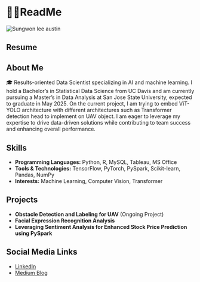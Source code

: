 # 🧑‍🎓ReadMe
![Sungwon lee austin](https://github.com/user-attachments/assets/c0b446ea-0bba-4942-a5a4-a612fcf5dd38)

## Resume


## About Me
🎓 Results-oriented Data Scientist specializing in AI and machine learning. I hold a Bachelor’s in Statistical Data Science from UC Davis
and am currently pursuing a Master’s in Data Analysis at San Jose State University, expected to graduate in May 2025. On the current project, I am trying to embed ViT-YOLO architecture with different architectures such as Transformer detection head to implement on UAV object. I am eager to leverage my expertise to drive
data-driven solutions while contributing to team success and enhancing overall performance.

## Skills
- **Programming Languages:** Python, R, MySQL, Tableau, MS Office
- **Tools & Technologies:** TensorFlow, PyTorch, PySpark, Scikit-learn, Pandas, NumPy
- **Interests:** Machine Learning, Computer Vision, Transformer

## Projects
- **Obstacle Detection and Labeling for UAV** (Ongoing Project)
- **Facial Expression Recognition Analysis**
- **Leveraging Sentiment Analysis for Enhanced Stock Price Prediction using PySpark**

## Social Media Links
- [LinkedIn](https://www.linkedin.com/in/lee-sungwon/)
- [Medium Blog](https://medium.com/@pumadd1227)
